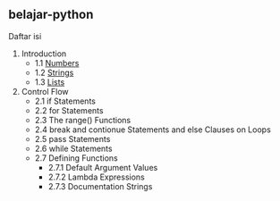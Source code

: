 ## belajar-python
Daftar isi
1. Introduction
    - 1.1 [Numbers][1]
    - 1.2 [Strings][2]
    - 1.3 [Lists][3]
2. Control Flow
    - 2.1 if Statements
    - 2.2 for Statements
    - 2.3 The range() Functions
    - 2.4 break and contionue Statements and else Clauses on Loops
    - 2.5 pass Statements
    - 2.6 while Statements
    - 2.7 Defining Functions
        - 2.7.1 Default Argument Values
        - 2.7.2 Lambda Expressions
        - 2.7.3 Documentation Strings


















[1]: https://github.com/helmiz/belajar-python/blob/master/number.py
[2]: https://github.com/helmiz/belajar-python/blob/master/string.py
[3]: https://github.com/helmiz/belajar-python/blob/master/list.py
